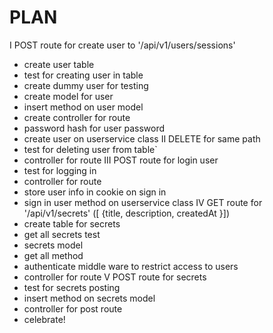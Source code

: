 # PLAN

I POST route for create user to '/api/v1/users/sessions'
  - create user table
- test for creating user in table
- create dummy user for testing
- create model for user
- insert method on user model
- create controller for route
- password hash for user password
- create user on userservice class
II DELETE for same path
- test for deleting user from table`
- controller for route
III POST route for login user
- test for logging in
- controller for route
- store user info in cookie on sign in
- sign in user method on userservice class
IV GET route for '/api/v1/secrets' ([ {title, description, createdAt }])
- create table for secrets
- get all secrets test
- secrets model
- get all method
- authenticate middle ware to restrict access to users
- controller for route
V POST route for secrets
- test for secrets posting
- insert method on secrets model
- controller for post route
- celebrate!
